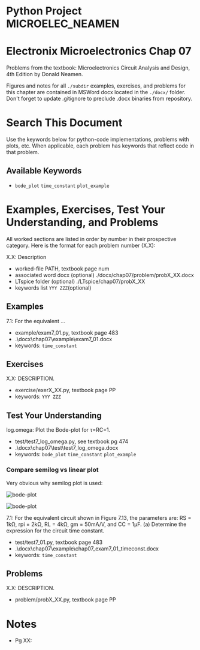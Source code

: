 # Python Project MICROELEC_NEAMEN
# Electronix Microelectronics Chap 07
Problems from the textbook: Microelectronics Circuit Analysis and Design, 4th Edition by Donald Neamen.

Figures and notes for all `./subdir` examples, exercises, and problems for this
chapter are contained in MSWord docx located in the `./docx/` folder.
Don't forget to update .gitignore to preclude .docx binaries from repository.

# Search This Document
Use the keywords below for python-code implementations, problems with plots, etc.
When applicable, each problem has keywords that reflect code in that problem.

## Available Keywords
* `bode_plot`  `time_constant`  `plot_example`


# Examples, Exercises, Test Your Understanding, and Problems
All worked sections are listed in order by number in their prospective category.
Here is the format for each problem number (X.X):

X.X: Description
* worked-file PATH, textbook page num
* associated word docx (optional)  ./docx/chap07/problem/probX_XX.docx
* LTspice folder (optional)   ./LTspice/chap07/probX_XX
* keywords list `YYY ZZZ`(optional)


## Examples
7.1: For the equivalent ...
* example/exam7_01.py, textbook page 483
* .\docx\chap07\example\exam7_01.docx
* keywords: `time_constant`


## Exercises
X.X: DESCRIPTION.
* exercise/exerX_XX.py, textbook page PP
* keywords: `YYY ZZZ`


## Test Your Understanding
log.omega: Plot the Bode-plot for τ=RC=1.
* test/test7_log_omega.py, see textbook pg 474
* .\docx\chap07\test\test7_log_omega.docx
* keywords: `bode_plot`  `time_constant`  `plot_example`

### Compare semilog vs linear plot
Very obvious why semilog plot is used:

![bode-plot](../../docx/chap07/testunder/bode_plot_tau=RC=1_semilog.png)

![bode-plot](../../docx/chap07/testunder/bode_plot_tau=RC=1_linear.png)

7.1: For the equivalent circuit shown in Figure 7.13, the parameters are:
RS = 1kΩ, rpi = 2kΩ, RL = 4kΩ, gm = 50mA/V, and CC = 1μF.
(a) Determine the expression for the circuit time constant.
* test/test7_01.py, textbook page 483
* .\docx\chap07\example\chap07_exam7_01_timeconst.docx
* keywords: `time_constant`


## Problems
X.X: DESCRIPTION.
* problem/probX_XX.py, textbook page PP


# Notes
* Pg XX: 
